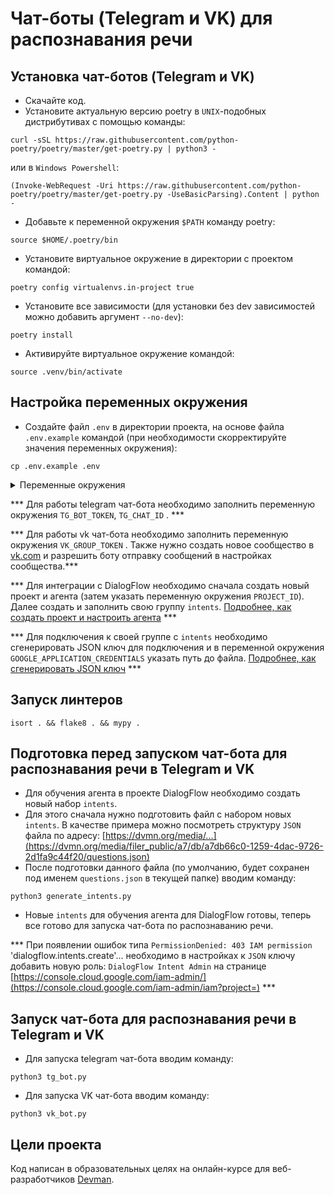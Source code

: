 # Чат-боты (Telegram и VK) для распознавания речи

## Установка чат-ботов (Telegram и VK)

- Скачайте код.
- Установите актуальную версию poetry в `UNIX`-подобных дистрибутивах с помощью команды:
```
curl -sSL https://raw.githubusercontent.com/python-poetry/poetry/master/get-poetry.py | python3 -
```
или в `Windows Powershell`:
```
(Invoke-WebRequest -Uri https://raw.githubusercontent.com/python-poetry/poetry/master/get-poetry.py -UseBasicParsing).Content | python -
```
- Добавьте к переменной окружения `$PATH` команду poetry:
```
source $HOME/.poetry/bin
```
- Установите виртуальное окружение в директории с проектом командой:
```
poetry config virtualenvs.in-project true
```
- Установите все зависимости (для установки без dev зависимостей можно добавить аргумент `--no-dev`):
```
poetry install
```
- Активируйте виртуальное окружение командой: 
```
source .venv/bin/activate
```

## Настройка переменных окружения

- Cоздайте файл `.env` в директории проекта, на основе файла `.env.example` командой 
(при необходимости скорректируйте значения переменных окружения):
```
cp .env.example .env
```
<details>
  <summary>Переменные окружения</summary>
  <pre>
    TG_BOT_TOKEN=
    TG_CHAT_ID=
    VK_GROUP_TOKEN=
    PROJECT_ID=
    GOOGLE_APPLICATION_CREDENTIALS=
    LOGGING_LEVEL=ERROR
  </pre>
</details>

*** Для работы telegram чат-бота необходимо заполнить переменную окружения `TG_BOT_TOKEN`, `TG_CHAT_ID` . ***

*** Для работы vk чат-бота необходимо заполнить переменную окружения `VK_GROUP_TOKEN` . Также нужно создать новое сообщество в [vk.com](https://vk.com) и разрешить боту отправку сообщений в настройках сообщества.***

*** Для интеграции с DialogFlow необходимо сначала создать новый проект и агента (затем указать переменную окружения `PROJECT_ID`). Далее создать и заполнить свою группу `intents`.
[Подробнее, как создать проект и настроить агента](https://cloud.google.com/dialogflow/es/docs/quick/build-agent) ***

*** Для подключения к своей группе с `intents` необходимо сгенерировать JSON ключ для подключения и в переменной окружения `GOOGLE_APPLICATION_CREDENTIALS` указать путь до файла. [Подробнее, как сгенерировать JSON ключ](https://habr.com/ru/post/502688/) ***

## Запуск линтеров

```
isort . && flake8 . && mypy .
```
## Подготовка перед запуском чат-бота для распознавания речи в Telegram и VK
-  Для обучения агента в проекте DialogFlow необходимо создать новый набор `intents`.
-  Для этого сначала нужно подготовить файл с набором новых `intents`. В качестве примера можно посмотреть структуру `JSON` файла по адресу:
[https://dvmn.org/media/...](https://dvmn.org/media/filer_public/a7/db/a7db66c0-1259-4dac-9726-2d1fa9c44f20/questions.json)
- После подготовки данного файла (по умолчанию, будет сохранен под именем `questions.json` в текущей папке) вводим команду:
```
python3 generate_intents.py
```
- Новые `intents` для обучения агента для DialogFlow готовы, теперь все готово для запуска чат-бота по распознаванию речи.

*** При появлении ошибок типа `PermissionDenied: 403 IAM permission` 'dialogflow.intents.create'... необходимо в настройках к `JSON` ключу добавить новую роль: `DialogFlow Intent Admin` на странице [https://console.cloud.google.com/iam-admin/](https://console.cloud.google.com/iam-admin/iam?project=) ***

## Запуск чат-бота для распознавания речи в Telegram и VK

- Для запуска telegram чат-бота вводим команду:
```
python3 tg_bot.py
```

- Для запуска VK чат-бота вводим команду:
```
python3 vk_bot.py
```

## Цели проекта
Код написан в образовательных целях на онлайн-курсе для веб-разработчиков [Devman](https://dvmn.org).
